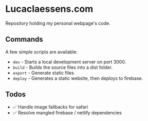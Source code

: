 Lucaclaessens.com
======
Repository holding my personal webpage's code.

Commands
-----
A few simple scripts are available:

* `dev` - Starts a local development server on port 3000.
* `build` - Builds the source files into a dist folder.
* `export` - Generate static files
* `deploy` - Generates a static website, then deploys to firebase.

Todos
-----

* ✅ Handle image fallbacks for safari
* ✅ Resolve mangled firebase / netlify  dependencies
